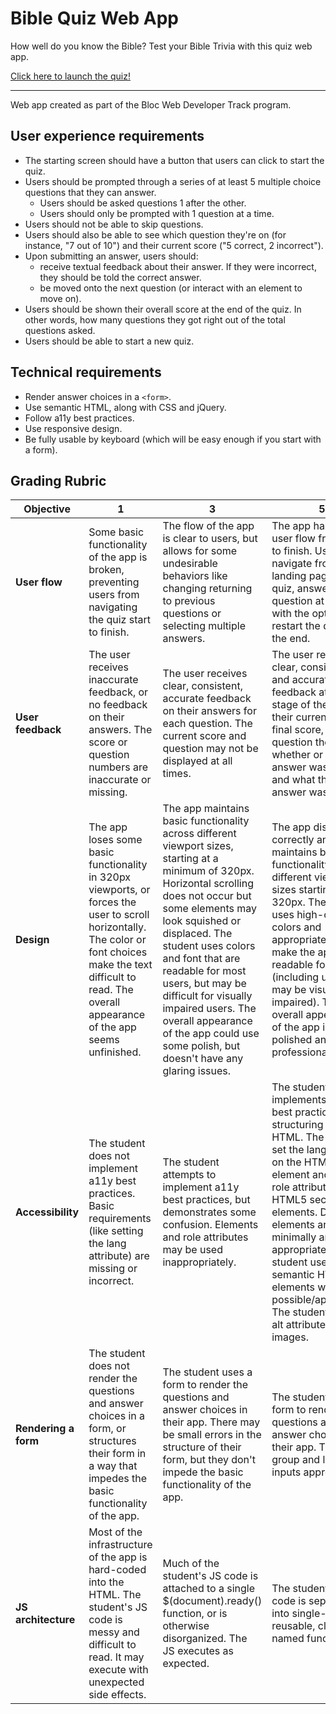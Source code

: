 
# Bible Quiz Web App

How well do you know the Bible?  Test your Bible Trivia with this quiz web app.

[Click here to launch the quiz!](https://sararose686.github.io/bible-quiz-app/)

---

Web app created as part of the Bloc Web Developer Track program.

## User experience requirements

* The starting screen should have a button that users can click to start the quiz.
* Users should be prompted through a series of at least 5 multiple choice questions that they can answer.
  * Users should be asked questions 1 after the other.
  * Users should only be prompted with 1 question at a time.
* Users should not be able to skip questions.
* Users should also be able to see which question they're on (for instance, "7 out of 10") and their current score ("5 correct, 2 incorrect").
* Upon submitting an answer, users should:
  * receive textual feedback about their answer. If they were incorrect, they should be told the correct answer.
  * be moved onto the next question (or interact with an element to move on).
* Users should be shown their overall score at the end of the quiz. In other words, how many questions they got right out of the total questions asked.
* Users should be able to start a new quiz.

## Technical requirements

* Render answer choices in a `<form>`.
* Use semantic HTML, along with CSS and jQuery.
* Follow a11y best practices.
* Use responsive design.
* Be fully usable by keyboard (which will be easy enough if you start with a form).

## Grading Rubric

|Objective| 1 | 3 | 5 |
|---|---|---|---|
|**User flow**|Some basic functionality of the app is broken, preventing users from navigating the quiz start to finish.|The flow of the app is clear to users, but allows for some undesirable behaviors like changing returning to previous questions or selecting multiple answers.|The app has a clear user flow from start to finish. Users can navigate from the landing page to the quiz, answering one question at a time, with the option to restart the quiz at the end.|
|**User feedback**|The user receives inaccurate feedback, or no feedback on their answers. The score or question numbers are inaccurate or missing.|The user receives clear, consistent, accurate feedback on their answers for each question. The current score and question may not be displayed at all times.|The user receives clear, consistent, and accurate feedback at each of stage of the quiz - their current and final score, which question they're on, whether or not their answer was correct, and what the correct answer was.|
|**Design**|The app loses some basic functionality in 320px viewports, or forces the user to scroll horizontally. The color or font choices make the text difficult to read. The overall appearance of the app seems unfinished.|The app maintains basic functionality across different viewport sizes, starting at a minimum of 320px. Horizontal scrolling does not occur but some elements may look squished or displaced. The student uses colors and font that are readable for most users, but may be difficult for visually impaired users. The overall appearance of the app could use some polish, but doesn't have any glaring issues.|The app displays correctly and maintains basic functionality across different viewport sizes starting at 320px. The student uses high-contrast colors and appropriate font to make the app readable for users (including users who may be visually impaired). The overall appearance of the app is polished and professional. |
|**Accessibility**|The student does not implement a11y best practices. Basic requirements (like setting the lang attribute) are missing or incorrect.|The student attempts to implement a11y best practices, but demonstrates some confusion. Elements and role attributes may be used inappropriately.|The student implements a11y best practices when structuring their HTML. The student set the lang attribute on the HTML element and set the role attribute for any HTML5 sectioning elements. Div elements are used minimally and appropriately. The student uses semantic HTML elements when possible/appropriate. The student set the alt attribute for any images.|
|**Rendering a form**|The student does not render the questions and answer choices in a form, or structures their form in a way that impedes the basic functionality of the app.|The student uses a form to render the questions and answer choices in their app. There may be small errors in the structure of their form, but they don't impede the basic functionality of the app.|The student uses a form to render the questions and answer choices in their app. They group and label inputs appropriately.|
|**JS architecture**|Most of the infrastructure of the app is hard-coded into the HTML. The student's JS code is messy and difficult to read. It may execute with unexpected side effects.|Much of the student's JS code is attached to a single $(document).ready() function, or is otherwise disorganized. The JS executes as expected.|The student's JS code is separated into single-purpose, reusable, clearly named functions.|
